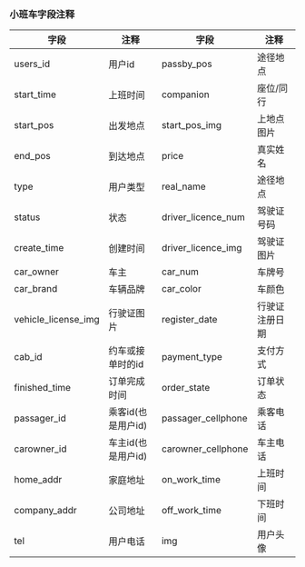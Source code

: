 ### 小班车字段注释


|   字段            |    注释       |   字段            |    注释            | 
|-------------------|---------------|-------------------|--------------------|
|users_id           |  用户id       |passby_pos         |  途径地点          |
|start_time         |  上班时间     |companion          |  座位/同行         |
|start_pos          |  出发地点     |start_pos_img      |  上地点图片        |
|end_pos            |  到达地点     |price              |  真实姓名          |
|type               |  用户类型     |real_name          |  途径地点          |
|status             | 状态          |driver_licence_num |  驾驶证号码        |
|create_time        |  创建时间     |driver_licence_img |  驾驶证图片        |
|car_owner          |  车主         |car_num            |  车牌号            |
|car_brand          |  车辆品牌     |car_color          |  车颜色            |
|vehicle_license_img|  行驶证图片   |register_date      |  行驶证注册日期    |
|cab_id             |约车或接单时的id|payment_type      | 支付方式           |
|finished_time      |订单完成时间   |order_state        | 订单状态           |
|passager_id        |乘客id(也是用户id)|passager_cellphone| 乘客电话         |
|carowner_id        |车主id(也是用户id)|carowner_cellphone| 车主电话         |
|home_addr          |家庭地址       |on_work_time       | 上班时间           |
|company_addr       |公司地址       |off_work_time      | 下班时间           |
|tel                |用户电话       |img                | 用户头像           |
